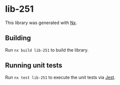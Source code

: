 # lib-251

This library was generated with [Nx](https://nx.dev).

## Building

Run `nx build lib-251` to build the library.

## Running unit tests

Run `nx test lib-251` to execute the unit tests via [Jest](https://jestjs.io).
